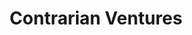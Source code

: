 ---
layout: firm_page
title: "Contrarian Ventures"
id: "cventures.vc"
permalink: "/contrarianventurescventures.vc/"
website: "https://www.cventures.vc"
offices: "Vilnius (Lithuania), London (United Kingdom), Munich (Germany)"
investment_stages: "Pre-Seed, Seed, Series A"
portfolio_companies: "PVcase, H2Pro, Zoomo, BeZero Carbon, Metafuels, 42watt, Delfos, Decade, Altrove, Beebop, Ember, Eliq, Vianova, Satellite Vu, Chooose, Urbio, Switchee, Inbalance Grid, Hepta, Fusebox, Thrust, IniOn Software, Stealth Company, Stealth Company, Moixa, Lastmile, Voltaware, Sterblue"
portfolio_link: "https://www.cventures.vc/portfolio/"
investment_markets: "Green Energy, Transportation, Carbon, Built Environment, Climate"
founded_year: "2017"
description: "Contrarian Ventures is a venture capital firm focused on climate tech. They invest early and provide hands-on support to entrepreneurs working on solutions for climate change, primarily in Europe and Israel."
linkedin: "https://linkedin.com/company/contrarian-ventures"
twitter: "https://twitter.com/contrarianvc"
instagram: ""
team_page: "https://www.cventures.vc/team/robina-von-stein/"
investor_type: "Venture Capital"
crunchbase: "https://www.crunchbase.com/organization/contrarian-ventures"
pitchbook: "https://pitchbook.com/profiles/investor/227786-41"

# SEO Optimization
meta_title: "Contrarian Ventures - VC Firm - projectstartups.com"
meta_description: "Contrarian Ventures, Contrarian Ventures is a venture capital firm focused on climate tech. They invest early and provide hands-on support to entrepreneurs working on solu..."
meta_keywords: "Contrarian Ventures, Green Energy, Transportation, Carbon, Built Environment, Climate, VC firm, venture capital, startup investor, projectstartups.com"
canonical_url: "https://vc.projectstartups.com/contrarianventurescventures.vc/"
---